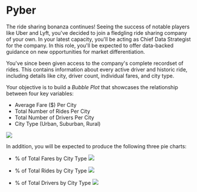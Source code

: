 # Pyber

The ride sharing bonanza continues! Seeing the success of notable players like Uber and Lyft, you've decided to join a fledgling ride sharing company of your own. In your latest capacity, you'll be acting as Chief Data Strategist for the company. In this role, you'll be expected to offer data-backed guidance on new opportunities for market differentiation.

You've since been given access to the company's complete recordset of rides. This contains information about every active driver and historic ride, including details like city, driver count, individual fares, and city type.

Your objective is to build a *Bubble Plot* that showcases the relationship between four key variables:

* Average Fare ($) Per City
* Total Number of Rides Per City
* Total Number of Drivers Per City
* City Type (Urban, Suburban, Rural)

![](http://localhost:8888/view/Pyber/Images/ride_share_scatter.png)

In addition, you will be expected to produce the following three pie charts:

* % of Total Fares by City Type
![](http://localhost:8888/view/Pyber/Images/total_fares_pie.png)


* % of Total Rides by City Type
![](http://localhost:8888/view/Pyber/Images/total_rides_pie.png)


* % of Total Drivers by City Type
![](http://localhost:8888/view/Pyber/Images/total_drivers_pie.png)


